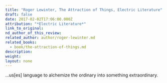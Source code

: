 ```yaml
---
title: "Roger Lewinter, The Attraction of Things, Electric Literature"
draft: false
date: 2017-02-02T17:06:00.000Z
attribution: "*Electric Literature*"
link_to_original:
nd_author_of_this_review:
related_author: author/roger-lewinter.md
related_books:
  - book/the-attraction-of-things.md
description:
weight:
layout: none
---
```

…us[es] language to alchemize the ordinary into something extraordinary.

